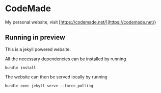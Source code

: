 # CodeMade

My personal website, visit [https://codemade.net/](https://codemade.net/)


## Running in preview
This is a jekyll powered website.

All the necessary dependencies can be installed by running

```
bundle install
```

The website can then be served locally by running

```
bundle exec jekyll serve --force_polling
```